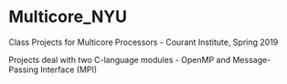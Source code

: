 # Multicore_NYU
Class Projects for Multicore Processors - Courant Institute, Spring 2019

Projects deal with two C-language modules - OpenMP and Message-Passing Interface (MPI)
